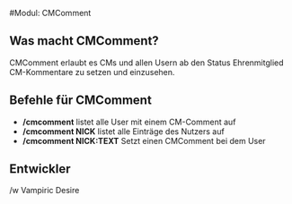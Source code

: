 #Modul: CMComment

## Was macht CMComment?
CMComment erlaubt es CMs und allen Usern ab den Status Ehrenmitglied CM-Kommentare zu setzen und einzusehen.

## Befehle für CMComment
* **/cmcomment** listet alle User mit einem CM-Comment auf
* **/cmcomment NICK** listet alle Einträge des Nutzers auf
* **/cmcomment NICK:TEXT** Setzt einen CMComment bei dem User


    
## Entwickler
/w Vampiric Desire